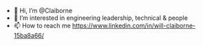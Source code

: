 - 👋 Hi, I’m @Claiborne
- 👀 I’m interested in engineering leadership, technical & people
- 📫 How to reach me https://www.linkedin.com/in/will-claiborne-15ba8a66/

<!---
Claiborne/Claiborne is a ✨ special ✨ repository because its `README.md` (this file) appears on your GitHub profile.
You can click the Preview link to take a look at your changes.
--->
